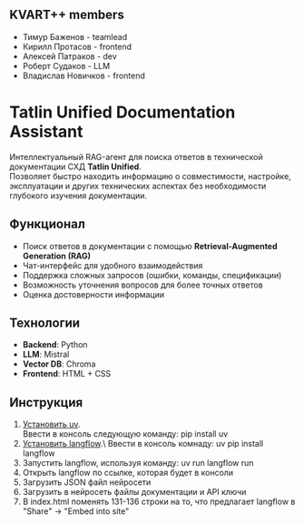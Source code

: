 ## **KVART++ members** 
 - Тимур Баженов - teamlead
 - Кирилл Протасов - frontend
 - Алексей Патраков - dev
 - Роберт Судаков - LLM
 - Владислав Новичков - frontend
# Tatlin Unified Documentation Assistant  

Интеллектуальный RAG-агент для поиска ответов в технической документации СХД **Tatlin Unified**.  
Позволяет быстро находить информацию о совместимости, настройке, эксплуатации и других технических аспектах без необходимости глубокого изучения документации.  
## **Функционал**  
 - Поиск ответов в документации с помощью **Retrieval-Augmented Generation (RAG)**  
 - Чат-интерфейс для удобного взаимодействия  
 - Поддержка сложных запросов (ошибки, команды, спецификации)  
 - Возможность уточнения вопросов для более точных ответов  
 - Оценка достоверности информации  

## **Технологии**  
- **Backend**: Python
- **LLM**: Mistral
- **Vector DB**: Chroma
- **Frontend**: HTML + CSS

## **Инструкция**

1) [Установить uv](https://pypi.org/project/uv/).\
Ввести в консоль следующую команду: pip install uv
2) [Установить langflow](https://pypi.org/project/langflow/).\ 
Ввести в консоль комнаду:
uv pip install langflow
4) Запустить langflow, используя команду:
uv run langflow run
5) Открыть langflow по ссылке, которая будет в консоли
6) Загрузить JSON файл нейросети
7) Загрузить в нейросеть файлы документации и API ключи
8) В index.html поменять 131-136 строки на то, что предлагает langflow в "Share" -> "Embed into site"
